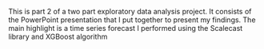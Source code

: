 This is part 2 of a two part exploratory data analysis project. It consists of the PowerPoint 
presentation that I put together to present my findings. The main highlight is a time series 
forecast I performed using the Scalecast library and XGBoost algorithm
